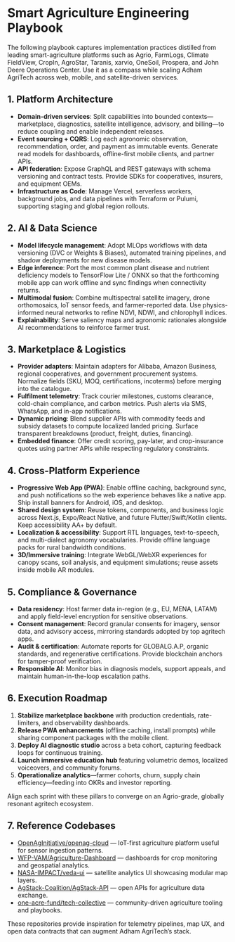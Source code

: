 # Smart Agriculture Engineering Playbook

The following playbook captures implementation practices distilled from leading smart-agriculture platforms such as Agrio, FarmLogs, Climate FieldView, CropIn, AgroStar, Taranis, xarvio, OneSoil, Prospera, and John Deere Operations Center. Use it as a compass while scaling Adham AgriTech across web, mobile, and satellite-driven services.

## 1. Platform Architecture
- **Domain-driven services**: Split capabilities into bounded contexts—marketplace, diagnostics, satellite intelligence, advisory, and billing—to reduce coupling and enable independent releases.
- **Event sourcing + CQRS**: Log each agronomic observation, recommendation, order, and payment as immutable events. Generate read models for dashboards, offline-first mobile clients, and partner APIs.
- **API federation**: Expose GraphQL and REST gateways with schema versioning and contract tests. Provide SDKs for cooperatives, insurers, and equipment OEMs.
- **Infrastructure as Code**: Manage Vercel, serverless workers, background jobs, and data pipelines with Terraform or Pulumi, supporting staging and global region rollouts.

## 2. AI & Data Science
- **Model lifecycle management**: Adopt MLOps workflows with data versioning (DVC or Weights & Biases), automated training pipelines, and shadow deployments for new disease models.
- **Edge inference**: Port the most common plant disease and nutrient deficiency models to TensorFlow Lite / ONNX so that the forthcoming mobile app can work offline and sync findings when connectivity returns.
- **Multimodal fusion**: Combine multispectral satellite imagery, drone orthomosaics, IoT sensor feeds, and farmer-reported data. Use physics-informed neural networks to refine NDVI, NDWI, and chlorophyll indices.
- **Explainability**: Serve saliency maps and agronomic rationales alongside AI recommendations to reinforce farmer trust.

## 3. Marketplace & Logistics
- **Provider adapters**: Maintain adapters for Alibaba, Amazon Business, regional cooperatives, and government procurement systems. Normalize fields (SKU, MOQ, certifications, incoterms) before merging into the catalogue.
- **Fulfilment telemetry**: Track courier milestones, customs clearance, cold-chain compliance, and carbon metrics. Push alerts via SMS, WhatsApp, and in-app notifications.
- **Dynamic pricing**: Blend supplier APIs with commodity feeds and subsidy datasets to compute localized landed pricing. Surface transparent breakdowns (product, freight, duties, financing).
- **Embedded finance**: Offer credit scoring, pay-later, and crop-insurance quotes using partner APIs while respecting regulatory constraints.

## 4. Cross-Platform Experience
- **Progressive Web App (PWA)**: Enable offline caching, background sync, and push notifications so the web experience behaves like a native app. Ship install banners for Android, iOS, and desktop.
- **Shared design system**: Reuse tokens, components, and business logic across Next.js, Expo/React Native, and future Flutter/Swift/Kotlin clients. Keep accessibility AA+ by default.
- **Localization & accessibility**: Support RTL languages, text-to-speech, and multi-dialect agronomy vocabularies. Provide offline language packs for rural bandwidth conditions.
- **3D/Immersive training**: Integrate WebGL/WebXR experiences for canopy scans, soil analysis, and equipment simulations; reuse assets inside mobile AR modules.

## 5. Compliance & Governance
- **Data residency**: Host farmer data in-region (e.g., EU, MENA, LATAM) and apply field-level encryption for sensitive observations.
- **Consent management**: Record granular consents for imagery, sensor data, and advisory access, mirroring standards adopted by top agritech apps.
- **Audit & certification**: Automate reports for GLOBALG.A.P, organic standards, and regenerative certifications. Provide blockchain anchors for tamper-proof verification.
- **Responsible AI**: Monitor bias in diagnosis models, support appeals, and maintain human-in-the-loop escalation paths.

## 6. Execution Roadmap
1. **Stabilize marketplace backbone** with production credentials, rate-limiters, and observability dashboards.
2. **Release PWA enhancements** (offline caching, install prompts) while sharing component packages with the mobile client.
3. **Deploy AI diagnostic studio** across a beta cohort, capturing feedback loops for continuous training.
4. **Launch immersive education hub** featuring volumetric demos, localized voiceovers, and community forums.
5. **Operationalize analytics**—farmer cohorts, churn, supply chain efficiency—feeding into OKRs and investor reporting.

Align each sprint with these pillars to converge on an Agrio-grade, globally resonant agritech ecosystem.

## 7. Reference Codebases
- [OpenAgInitiative/openag-cloud](https://github.com/OpenAgInitiative/openag-cloud) — IoT-first agriculture platform useful for sensor ingestion patterns.
- [WFP-VAM/Agriculture-Dashboard](https://github.com/WFP-VAM/Agriculture-Dashboard) — dashboards for crop monitoring and geospatial analytics.
- [NASA-IMPACT/veda-ui](https://github.com/NASA-IMPACT/veda-ui) — satellite analytics UI showcasing modular map layers.
- [AgStack-Coalition/AgStack-API](https://github.com/AgStack-Coalition/AgStack-API) — open APIs for agriculture data exchange.
- [one-acre-fund/tech-collective](https://github.com/one-acre-fund/tech-collective) — community-driven agriculture tooling and playbooks.

These repositories provide inspiration for telemetry pipelines, map UX, and open data contracts that can augment Adham AgriTech’s stack.
